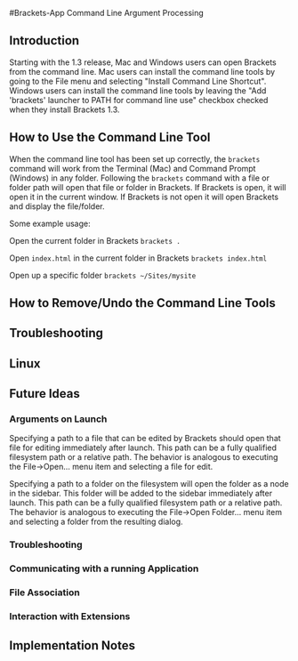 #Brackets-App Command Line Argument Processing

## Introduction
Starting with the 1.3 release, Mac and Windows users can open Brackets from the command line. Mac users can install the command line tools by going to the File menu and selecting "Install Command Line Shortcut". Windows users can install the command line tools by leaving the "Add 'brackets' launcher to PATH for command line use" checkbox checked when they install Brackets 1.3.

## How to Use the Command Line Tool

When the command line tool has been set up correctly, the `brackets` command will work from the Terminal (Mac) and Command Prompt (Windows) in any folder. Following the `brackets` command with a file or folder path will open that file or folder in Brackets. If Brackets is open, it will open it in the current window. If Brackets is not open it will open Brackets and display the file/folder.

Some example usage:

Open the current folder in Brackets
`brackets .`

Open `index.html` in the current folder in Brackets
`brackets index.html`

Open up a specific folder
`brackets ~/Sites/mysite`

## How to Remove/Undo the Command Line Tools

## Troubleshooting

## Linux

## Future Ideas
### Arguments on Launch

   Specifying a path to a file that can be edited by Brackets should open that file for editing immediately after launch.  This path can be a fully qualified filesystem path or a relative path.  The behavior is analogous to executing the File->Open... menu item and selecting a file for edit.

   Specifying a path to a folder on the filesystem will open the folder as a node in the sidebar.  This folder will be added to the sidebar immediately after launch.  This path can be a fully qualified filesystem path or a relative path.  The behavior is analogous to executing the File->Open Folder... menu item and selecting a folder from the resulting dialog.
### Troubleshooting
### Communicating with a running Application

### File Association

### Interaction with Extensions

## Implementation Notes